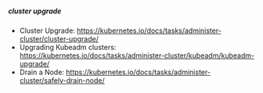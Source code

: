 ##### cluster upgrade
* Cluster Upgrade: https://kubernetes.io/docs/tasks/administer-cluster/cluster-upgrade/
* Upgrading Kubeadm clusters: https://kubernetes.io/docs/tasks/administer-cluster/kubeadm/kubeadm-upgrade/
* Drain a Node: https://kubernetes.io/docs/tasks/administer-cluster/safely-drain-node/
